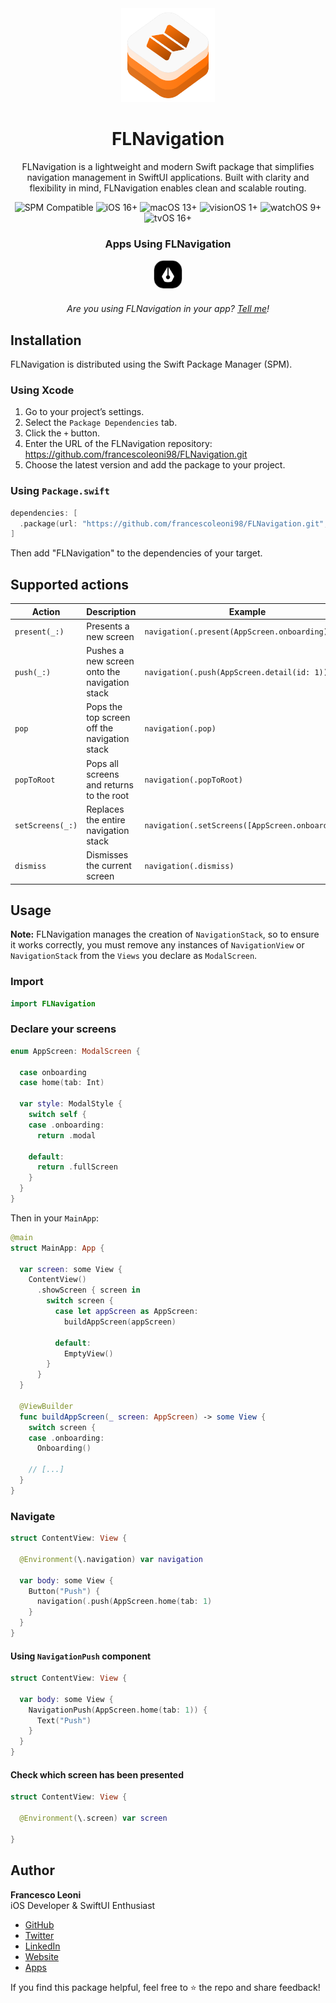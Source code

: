 <div align="center">
  <img width="150" height="150" src="/Assets/icon.png" alt="FLNavigation Logo">
  <h1><b>FLNavigation</b></h1>
  <p>
		FLNavigation is a lightweight and modern Swift package that simplifies navigation management in SwiftUI applications. Built with clarity and flexibility in mind, FLNavigation enables clean and scalable routing.
    <br>
  </p>
</div>

<p align="center">
	<img src="https://img.shields.io/badge/SPM-Compatible-success.svg" alt="SPM Compatible">
	<img src="https://img.shields.io/badge/iOS-16+-blue.svg" alt="iOS 16+">
	<img src="https://img.shields.io/badge/macOS-13+-lightgrey.svg" alt="macOS 13+">
	<img src="https://img.shields.io/badge/visionOS-1+-purple.svg" alt="visionOS 1+">
	<img src="https://img.shields.io/badge/watchOS-9+-green.svg" alt="watchOS 9+">
	<img src="https://img.shields.io/badge/tvOS-16+-orange.svg" alt="tvOS 16+">
</p>

<div align="center">
  <h3><b>Apps Using FLNavigation</b></h3>

  <div align="center">
		<a href="https://apps.apple.com/us/app/brain-dump-notes-writing/id6448230631" target="_blank">
			<img src="/Assets/brain-dump.png" alt="Brain Dump app" width="44" height="44" style="border-radius: 16px; border: 1px solid #C8C8C8;">
		</a>
	</div>
</div>

<p align="center" style="margin-top: 20px">
  <em>Are you using FLNavigation in your app? <a href="mailto:leonifrancesco98@gmail.com">Tell me</a>!</em>
</p>

## Installation

FLNavigation is distributed using the Swift Package Manager (SPM).

### Using Xcode

1. Go to your project’s settings.
2. Select the `Package Dependencies` tab.
3. Click the `+` button.
4. Enter the URL of the FLNavigation repository: https://github.com/francescoleoni98/FLNavigation.git
5. Choose the latest version and add the package to your project.

### Using `Package.swift`

```swift
dependencies: [
  .package(url: "https://github.com/francescoleoni98/FLNavigation.git", from: "1.0.0")
]
```

Then add "FLNavigation" to the dependencies of your target.

## Supported actions

| Action          | Description                                  | Example                                         |
|-----------------|----------------------------------------------|-------------------------------------------------|
| `present(_:)`   | Presents a new screen                        | `navigation(.present(AppScreen.onboarding))`    |
| `push(_:)`      | Pushes a new screen onto the navigation stack| `navigation(.push(AppScreen.detail(id: 1)))`             |
| `pop`           | Pops the top screen off the navigation stack | `navigation(.pop)`                              |
| `popToRoot`     | Pops all screens and returns to the root     | `navigation(.popToRoot)`                        |
| `setScreens(_:)`| Replaces the entire navigation stack         | `navigation(.setScreens([AppScreen.onboarding])`|
| `dismiss`       | Dismisses the current screen                 | `navigation(.dismiss)`                          |

## Usage

**Note:** FLNavigation manages the creation of `NavigationStack`, so to ensure it works correctly, you must remove any instances of `NavigationView` or `NavigationStack` from the `Views` you declare as `ModalScreen`.

### Import

```swift
import FLNavigation
```

### Declare your screens

```swift
enum AppScreen: ModalScreen {
	
  case onboarding
  case home(tab: Int)
	
  var style: ModalStyle {
    switch self {
    case .onboarding:
      return .modal
			
    default:
      return .fullScreen
    }
  }
}
```

Then in your `MainApp`:

```swift
@main
struct MainApp: App {

  var screen: some View {
    ContentView()
      .showScreen { screen in
        switch screen {
          case let appScreen as AppScreen:
            buildAppScreen(appScreen)
				  
          default:
            EmptyView()
        }
      }
  }
  
  @ViewBuilder
  func buildAppScreen(_ screen: AppScreen) -> some View {
    switch screen {
    case .onboarding:
      Onboarding()
    
    // [...]
  }
}
```

### Navigate

```swift
struct ContentView: View {

  @Environment(\.navigation) var navigation

  var body: some View {
    Button("Push") {
      navigation(.push(AppScreen.home(tab: 1)
    }
  }
}
```

#### Using `NavigationPush` component

```swift
struct ContentView: View {

  var body: some View {
    NavigationPush(AppScreen.home(tab: 1)) {
      Text("Push")
    }
  }
}
```

#### Check which screen has been presented

```swift
struct ContentView: View {

  @Environment(\.screen) var screen

}
```

## Author

**Francesco Leoni**  
iOS Developer & SwiftUI Enthusiast

- [GitHub](https://github.com/francescoleoni98)
- [Twitter](https://twitter.com/franceleonidev)
- [LinkedIn](https://it.linkedin.com/in/francescoleoni1998)
- [Website](https://leonifrancesco.com)
- [Apps](https://apps.apple.com/it/developer/francesco-leoni/id1484190257)

If you find this package helpful, feel free to ⭐️ the repo and share feedback!
